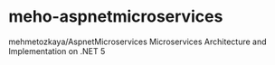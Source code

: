 # meho-aspnetmicroservices
mehmetozkaya/AspnetMicroservices
Microservices Architecture and Implementation on .NET 5

